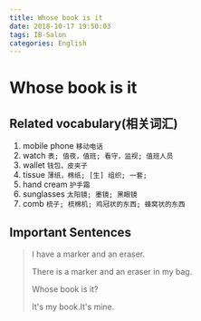 ```yaml
---
title: Whose book is it
date: 2018-10-17 19:50:03
tags: IB-Salon
categories: English
---
```


# Whose book is it


## Related vocabulary(相关词汇)

1. mobile phone `移动电话`
2. watch  `表; 值夜，值班; 看守，监视; 值班人员`
3. wallet `钱包，皮夹子`
4. tissue `薄纸，棉纸; [生] 组织; 一套;`
5. hand cream `护手霜`
6. sunglasses `太阳镜; 墨镜; 黑眼镜`
7. comb `梳子; 梳棉机; 鸡冠状的东西; 蜂窝状的东西`

## Important Sentences

> I have a marker and an eraser.
> 
> There is a marker and an eraser in my bag.
> 
> Whose book is it?
> 
> It's my book.It's mine.

